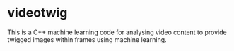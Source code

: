 # videotwig
This is a C++ machine learning code for analysing video content to provide twigged images within frames using machine learning.
